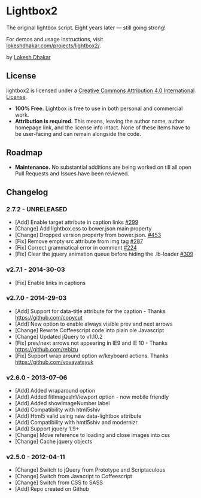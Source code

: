 # Lightbox2

The original lightbox script. Eight years later — still going strong!

For demos and usage instructions, visit [lokeshdhakar.com/projects/lightbox2/](http://lokeshdhakar.com/projects/lightbox2/).

by [Lokesh Dhakar](http://www.lokeshdhakar.com)  


## License

<span xmlns:dct="http://purl.org/dc/terms/" href="http://purl.org/dc/dcmitype/Text" property="dct:title" rel="dct:type">lightbox2</span> is licensed under a <a rel="license" href="http://creativecommons.org/licenses/by/4.0/">Creative Commons Attribution 4.0 International License</a>.

- **100% Free.** Lightbox is free to use in both personal and commercial work.
- **Attribution is required.** This means, leaving the author name, author homepage link, and the license info intact. None of these items have to be user-facing and can remain alongside the code.


## Roadmap

- **Maintenance.** No substantial additions are being worked on till all open Pull Requests and Issues have been reviewed.

## Changelog

### 2.7.2 - UNRELEASED

- [Add] Enable target attribute in caption links [#299](https://github.com/lokesh/lightbox2/pull/299)
- [Change] Add lightbox.css to bower.json main property
- [Change] Dropped version property from bower.json. [#453](https://github.com/lokesh/lightbox2/pull/453)
- [Fix] Remove empty src attribute from img tag [#287](https://github.com/lokesh/lightbox2/pull/287)
- [Fix] Correct grammatical error in comment [#224](https://github.com/lokesh/lightbox2/pull/224)
- [Fix] Clear the jquery animation queue before hiding the .lb-loader [#309](https://github.com/lokesh/lightbox2/pull/309)

### v2.7.1 - 2014-30-03

- [Fix] Enable links in captions

### v2.7.0 - 2014-29-03

- [Add] Support for data-title attribute for the caption - Thanks https://github.com/copycut
- [Add] New option to enable always visible prev and next arrows
- [Change] Rewrite Coffeescript code into plain ole Javascript
- [Change] Updated jQuery to v1.10.2
- [Fix] prev/next arrows not appearing in IE9 and IE 10 - Thanks https://github.com/rebizu
- [Fix]  Support wrap around option w/keyboard actions. Thanks https://github.com/vovayatsyuk

### v2.6.0 - 2013-07-06

- [Add] Added wraparound option
- [Add] Added fitImagesInViewport option - now mobile friendly
- [Add] Added showImageNumber label
- [Add] Compatibility with html5shiv
- [Add] Html5 valid using new data-lightbox attribute
- [Add] Compatibility with hmtl5shiv and modernizr
- [Add] Support jquery 1.9+
- [Change] Move reference to loading and close images into css
- [Change] Cache jquery objects

### v2.5.0 - 2012-04-11
- [Change] Switch to jQuery from Prototype and Scriptaculous
- [Change] Switch from Javacript to Coffeescript
- [Change] Switch from CSS to SASS
- [Add] Repo created on Github